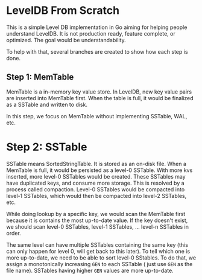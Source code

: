 # LevelDB From Scratch

This is a simple Level DB implementation in Go aiming for helping people
understand LevelDB. It is not production ready, feature complete, or
optimized. The goal would be understandability.

To help with that, several branches are created to show how each step is
done.

## Step 1: MemTable

MemTable is a in-memory key value store. In LevelDB, new key value pairs
are inserted into MemTable first. When the table is full, it would be
finalized as a SSTable and written to disk.

In this step, we focus on MemTable without implementing SSTable, WAL,
etc.

# Step 2: SSTable

SSTable means SortedStringTable. It is stored as an on-disk file. When a
MemTable is full, it would be persisted as a level-0 SSTable. With more
kvs inserted, more level-0 SSTables would be created. These SSTables may
have duplicated keys, and consume more storage. This is resolved by a
process called compaction. Level-0 SSTables would be compacted into
level-1 SSTables, which would then be compacted into level-2 SSTables,
etc.

While doing lookup by a specific key, we would scan the MemTable first
because it is contains the most up-to-date value. If the key doesn't
exist, we should scan level-0 SSTables, level-1 SSTables, ... level-n
SSTables in order.

The same level can have multiple SSTables containing the same key (this
can only happen for level 0, will get back to this later). To tell which
one is more up-to-date, we need to be able to sort level-0 SStables. To
do that, we assign a monotonically increasing `GEN` to each SSTable (
just use `GEN` as the file name). SSTables having higher `GEN` values
are more up-to-date.